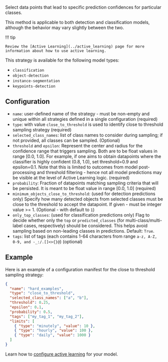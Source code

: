Select data points that lead to specific prediction confidences for particular classes.

This method is applicable to both detection and classification models, although the behavior may vary slightly between the two.

!!! tip

    Review the [Active Learning](../active_learning) page for more information about how to use active learning.

This strategy is available for the following model types:

- `classification`
- `object-detection`
- `instance-segmentation`
- `keypoints-detection`

## Configuration

- `name`: user-defined name of the strategy - must be non-empty and unique within all strategies defined in a
  single configuration (required)
- `type`: with value `close_to_threshold` is used to identify close to threshold sampling strategy (required)
- `selected_class_names`: list of class names to consider during sampling; if not provided, all classes can be sampled. (Optional)
- `threshold` and `epsilon`: Represent the center and radius for the confidence range that triggers sampling. Both are
  to be float values in range [0.0, 1.0]. For example, if one aims to obtain datapoints where the classifier is highly
  confident (0.8, 1.0), set threshold=0.9 and epsilon=0.1. Note that this is limited to outcomes from model
  post-processing and threshold filtering - hence not all model predictions may be visible at the level of Active Learning
  logic. (required)
- `probability`: Fraction of datapoints matching sampling criteria that will be persisted. It is meant to be float
  value in range [0.0, 1.0] (required)
- `minimum_objects_close_to_threshold`: (used for detection predictions only) Specify how many detected objects from
  selected classes must be close to the threshold to accept the datapoint. If given - must be integer value >= 1.
  (Optional - with default to `1`)
- `only_top_classes`: (used for classification predictions only) Flag to decide whether only the `top` or
  `predicted_classes` (for multi-class/multi-label cases, respectively) should be considered. This helps avoid sampling
  based on non-leading classes in predictions. Default: `True`.
- `tags`: list of tags (each contains 1-64 characters from range `a-z, A-Z, 0-9, and -_:/.[]<>{}@`) (optional)

## Example

Here is an example of a configuration manifest for the close to threshold sampling strategy:

```json
{
  "name": "hard_examples",
  "type": "close_to_threshold",
  "selected_class_names": ["a", "b"],
  "threshold": 0.25,
  "epsilon": 0.1,
  "probability": 0.5,
  "tags": ["my_tag_1", "my_tag_2"],
  "limits": [
    { "type": "minutely", "value": 10 },
    { "type": "hourly", "value": 100 },
    { "type": "daily", "value": 1000 }
  ]
}
```

Learn how to [configure active learning](../active_learning.md#configuration) for your model.
